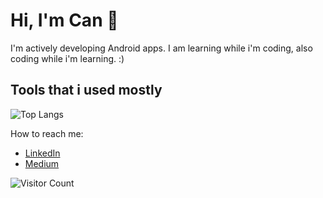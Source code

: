 # Hi, I'm Can 👋

I'm actively developing Android apps. I am learning while i'm coding, also coding while i'm learning. :)

## Tools that i used mostly
![Top Langs](https://github-readme-stats.vercel.app/api/top-langs/?username=cansilaci1&layout=compact)


How to reach me:
- [LinkedIn](https://www.linkedin.com/in/cansilaci/)
- [Medium](https://medium.com/@mcsilaci)


![Visitor Count](https://visitor-badge.laobi.icu/badge?page_id=yourusername.yourusername)
